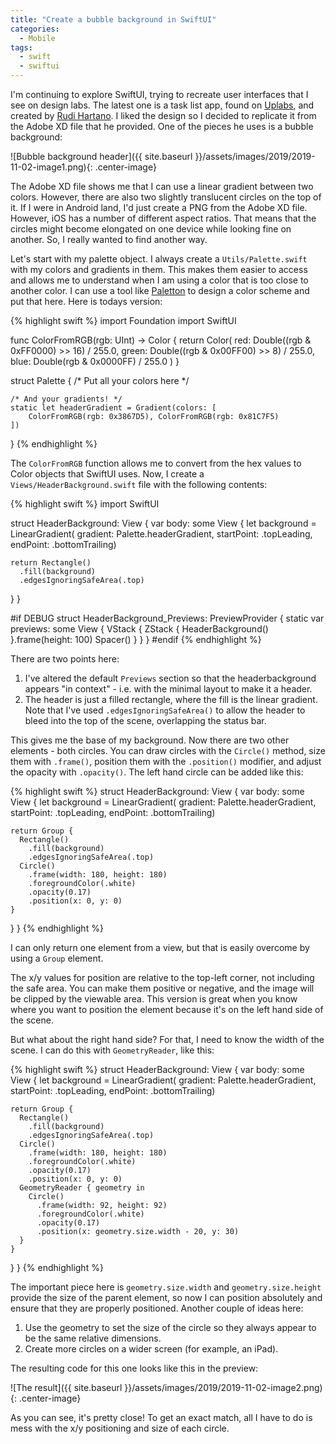 ```yaml
---
title: "Create a bubble background in SwiftUI"
categories:
  - Mobile
tags:
  - swift
  - swiftui
---
```


I'm continuing to explore SwiftUI, trying to recreate user interfaces that I see on design labs.  The latest one is a task list app, found on [Uplabs](https://www.uplabs.com/posts/to-do-list-app-freebie-kit), and created by [Rudi Hartano](https://dribbble.com/iamruha).  I liked the design so I decided to replicate it from the Adobe XD file that he provided.  One of the pieces he uses is a bubble background:

![Bubble background header]({{ site.baseurl }}/assets/images/2019/2019-11-02-image1.png){: .center-image}

The Adobe XD file shows me that I can use a linear gradient between two colors.  However, there are also two slightly translucent circles on the top of it.  If I were in Android land, I'd just create a PNG from the Adobe XD file.  However, iOS has a number of different aspect ratios.  That means that the circles might become elongated on one device while looking fine on another.  So, I really wanted to find another way.

Let's start with my palette object.  I always create a `Utils/Palette.swift` with my colors and gradients in them.  This makes them easier to access and allows me to understand when I am using a color that is too close to another color.  I can use a tool like [Paletton](https://paletton.com) to design a color scheme and put that here.  Here is todays version:

{% highlight swift %}
import Foundation
import SwiftUI

func ColorFromRGB(rgb: UInt) -> Color {
    return Color(
        red: Double((rgb & 0xFF0000) >> 16) / 255.0,
        green: Double((rgb & 0x00FF00) >> 8) / 255.0,
        blue: Double(rgb & 0x0000FF) / 255.0
    )
}

struct Palette {
    /* Put all your colors here */

    /* And your gradients! */
    static let headerGradient = Gradient(colors: [
        ColorFromRGB(rgb: 0x3867D5), ColorFromRGB(rgb: 0x81C7F5)
    ])
}
{% endhighlight %}

The `ColorFromRGB` function allows me to convert from the hex values to Color objects that SwiftUI uses.  Now, I create a `Views/HeaderBackground.swift` file with the following contents:

{% highlight swift %}
import SwiftUI

struct HeaderBackground: View {
  var body: some View {
    let background = LinearGradient(
      gradient: Palette.headerGradient,
      startPoint: .topLeading, endPoint: .bottomTrailing)

    return Rectangle()
      .fill(background)
      .edgesIgnoringSafeArea(.top)
  }
}

#if DEBUG
struct HeaderBackground_Previews: PreviewProvider {
  static var previews: some View {
    VStack {
      ZStack {
        HeaderBackground()
      }.frame(height: 100)
      Spacer()
    }
  }
}
#endif
{% endhighlight %}

There are two points here:

1. I've altered the default `Previews` section so that the headerbackground appears "in context" - i.e. with the minimal layout to make it a header.
2. The header is just a filled rectangle, where the fill is the linear gradient.  Note that I've used `.edgesIgnoringSafeArea()` to allow the header to bleed into the top of the scene, overlapping the status bar.

This gives me the base of my background.  Now there are two other elements - both circles.  You can draw circles with the `Circle()` method, size them with `.frame()`, position them with the `.position()` modifier, and adjust the opacity with `.opacity()`.  The left hand circle can be added like this:

{% highlight swift %}
struct HeaderBackground: View {
  var body: some View {
    let background = LinearGradient(
      gradient: Palette.headerGradient,
      startPoint: .topLeading, endPoint: .bottomTrailing)

    return Group {
      Rectangle()
        .fill(background)
        .edgesIgnoringSafeArea(.top)
      Circle()
        .frame(width: 180, height: 180)
        .foregroundColor(.white)
        .opacity(0.17)
        .position(x: 0, y: 0)
    }
  }
}
{% endhighlight %}

I can only return one element from a view, but that is easily overcome by using a `Group` element.

The x/y values for position are relative to the top-left corner, not including the safe area.  You can make them positive or negative, and the image will be clipped by the viewable area.  This version is great when you know where you want to position the element because it's on the left hand side of the scene.

But what about the right hand side?  For that, I need to know the width of the scene.  I can do this with `GeometryReader`, like this:

{% highlight swift %}
struct HeaderBackground: View {
  var body: some View {
    let background = LinearGradient(
      gradient: Palette.headerGradient,
      startPoint: .topLeading, endPoint: .bottomTrailing)

    return Group {
      Rectangle()
        .fill(background)
        .edgesIgnoringSafeArea(.top)
      Circle()
        .frame(width: 180, height: 180)
        .foregroundColor(.white)
        .opacity(0.17)
        .position(x: 0, y: 0)
      GeometryReader { geometry in
        Circle()
          .frame(width: 92, height: 92)
          .foregroundColor(.white)
          .opacity(0.17)
          .position(x: geometry.size.width - 20, y: 30)
      }
    }
  }
}
{% endhighlight %}

The important piece here is `geometry.size.width` and `geometry.size.height` provide the size of the parent element, so now I can position absolutely and ensure that they are properly positioned.  Another couple of ideas here:

1. Use the geometry to set the size of the circle so they always appear to be the same relative dimensions.
2. Create more circles on a wider screen (for example, an iPad).

The resulting code for this one looks like this in the preview:

![The result]({{ site.baseurl }}/assets/images/2019/2019-11-02-image2.png){: .center-image}

As you can see, it's pretty close!  To get an exact match, all I have to do is mess with the x/y positioning and size of each circle.
